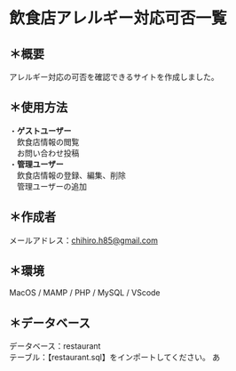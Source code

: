 # 飲食店アレルギー対応可否一覧
## ＊概要  
アレルギー対応の可否を確認できるサイトを作成しました。  

## ＊使用方法  
・**ゲストユーザー**  
　飲食店情報の閲覧  
　お問い合わせ投稿  
・**管理ユーザー**  
　飲食店情報の登録、編集、削除  
　管理ユーザーの追加
## ＊作成者  
メールアドレス：chihiro.h85@gmail.com  
## ＊環境  
MacOS / MAMP / PHP / MySQL / VScode
## ＊データベース  
データベース：restaurant  
テーブル：【restaurant.sql】をインポートしてください。
あ